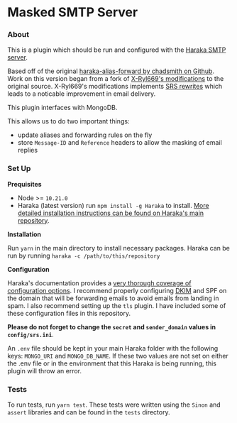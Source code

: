 # Masked SMTP Server

### About

This is a plugin which should be run and configured with the [Haraka SMTP server](http://haraka.github.io/).

Based off of the original [haraka-alias-forward by chadsmith on Github](https://github.com/chadsmith/haraka-alias-forward).
Work on this version began from a fork of [X-Ryl669's modifications](https://github.com/X-Ryl669/haraka-alias-forward) to the original source.
X-Ryl669's modifications implements [SRS rewrites](https://en.wikipedia.org/wiki/Sender_Rewriting_Scheme) which leads to a noticable improvement in email delivery. 

This plugin interfaces with MongoDB.

This allows us to do two important things:
- update aliases and forwarding rules on the fly
- store `Message-ID` and `Reference` headers to allow the masking of email replies

### Set Up

**Prequisites**

- Node >= `10.21.0`
- Haraka (latest version) run `npm install -g Haraka` to install. [More detailed installation instructions can be found on Haraka's main repository](https://github.com/haraka/haraka).

**Installation**

Run `yarn` in the main directory to install necessary packages.
Haraka can be run by running `haraka -c /path/to/this/repository`

**Configuration**

Haraka's documentation provides a [very thorough coverage of configuration options](http://haraka.github.io/core/CoreConfig/). 
I recommend properly configuring [DKIM](https://github.com/haraka/Haraka/blob/master/docs/plugins/dkim_sign.md) and SPF on the domain that will be forwarding emails to avoid emails from landing in spam. 
I also recommend setting up the `tls` plugin. I have included some of these configuration files in this repository. 

**Please do not forget to change the `secret` and `sender_domain` values in `config/srs.ini`**. 

An `.env` file should be kept in your main Haraka folder with the following keys: `MONGO_URI` and `MONGO_DB_NAME`. 
If these two values are not set on either the .env file or in the environment that this Haraka is being running, this plugin will throw an error.

### Tests
To run tests, run `yarn test`. These tests were written using the `Sinon` and `assert` libraries and can be found in the `tests` directory.
